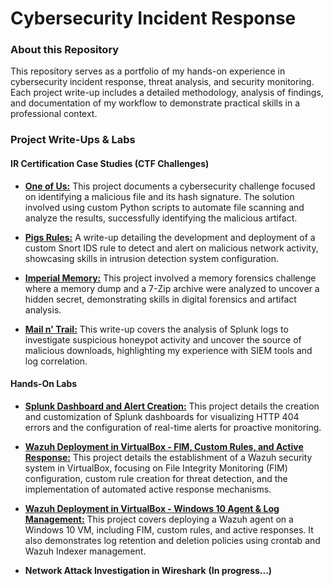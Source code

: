 # Cybersecurity Incident Response

### About this Repository

This repository serves as a portfolio of my hands-on experience in cybersecurity incident response, threat analysis, and security monitoring. Each project write-up includes a detailed methodology, analysis of findings, and documentation of my workflow to demonstrate practical skills in a professional context.

### Project Write-Ups & Labs

#### IR Certification Case Studies (CTF Challenges)

* [**One of Us:**](https://github.com/iagsalazar1-cs/Cybersecurity-Incident-Response/tree/main/01-One-of-Us) This project documents a cybersecurity challenge focused on identifying a malicious file and its hash signature. The solution involved using custom Python scripts to automate file scanning and analyze the results, successfully identifying the malicious artifact.

* [**Pigs Rules:**](https://github.com/iagsalazar1-cs/Cybersecurity-Incident-Response/tree/main/02-Pigs-Rules) A write-up detailing the development and deployment of a custom Snort IDS rule to detect and alert on malicious network activity, showcasing skills in intrusion detection system configuration.

* [**Imperial Memory:**](https://github.com/iagsalazar1-cs/Cybersecurity-Incident-Response/tree/main/03-Imperial-Memory) This project involved a memory forensics challenge where a memory dump and a 7-Zip archive were analyzed to uncover a hidden secret, demonstrating skills in digital forensics and artifact analysis.

* [**Mail n' Trail:**](https://github.com/iagsalazar1-cs/Cybersecurity-Incident-Response/tree/main/04-Mail-n-Trail) This write-up covers the analysis of Splunk logs to investigate suspicious honeypot activity and uncover the source of malicious downloads, highlighting my experience with SIEM tools and log correlation.

#### Hands-On Labs

* [**Splunk Dashboard and Alert Creation:**](https://github.com/iagsalazar1-cs/Cybersecurity-Incident-Response/tree/main/05-Splunk-Dashboard-Alert-Creation) This project details the creation and customization of Splunk dashboards for visualizing HTTP 404 errors and the configuration of real-time alerts for proactive monitoring.

* [**Wazuh Deployment in VirtualBox - FIM, Custom Rules, and Active Response:**](https://github.com/iagsalazar1-cs/Cybersecurity-Incident-Response/tree/main/06-Wazuh-Deployment-FIM-Custom-Rules-Active-Response) This project details the establishment of a Wazuh security system in VirtualBox, focusing on File Integrity Monitoring (FIM) configuration, custom rule creation for threat detection, and the implementation of automated active response mechanisms. 

* [**Wazuh Deployment in VirtualBox - Windows 10 Agent & Log Management:**](https://github.com/iagsalazar1-cs/Cybersecurity-Incident-Response/tree/main/07-Wazuh-Deployment-Windows-Agent-Log-Management) This project covers deploying a Wazuh agent on a Windows 10 VM, including FIM, custom rules, and active responses. It also demonstrates log retention and deletion policies using crontab and Wazuh Indexer management.  

* **Network Attack Investigation in Wireshark** **(In progress...)**
